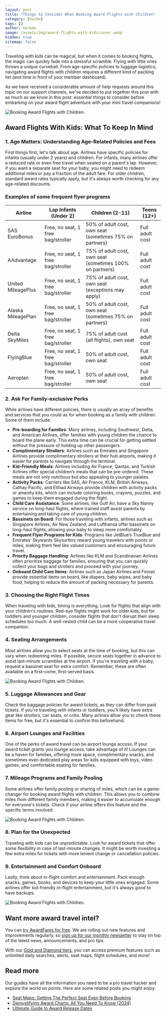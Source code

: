 ```yaml
---
layout: post
title: "Things to Consider When Booking Award Flights with Children"
category: [Guide]
tags: []
author: Germán
image: /assets/img/award-flights-with-kids/cover.webp
hidden: true
sitemap: false
---
```


Traveling with kids can be magical, but when it comes to booking flights, the magic can quickly fade into a stressful scramble. Flying with little ones throws a unique curveball. From age-specific policies to luggage logistics, navigating award flights with children requires a different kind of packing list (and time in front of your member dashboard).

As we have received a considerable amount of help requests around this topic on our support channels, we've decided to put together this post with as much as we know in this post: essential things to consider before embarking on your award flight adventure with your mini travel companions!

<img src="../assets/img/award-flights-with-kids/2.webp" alt="Booking Award Flights with Children." class="noborder"/>

## Award Flights With Kids: What To Keep In Mind

### 1. Age Matters: Understanding Age-Related Policies and Fees

First things first, let's talk about age. Airlines have specific policies for infants (usually under 2 years) and children. For infants, many airlines offer a reduced rate or even free travel when seated on a parent's lap. However, if you want a separate seat for your baby, you might need to redeem additional miles or pay a fraction of the adult fare. For older children, standard award rates typically apply, but it's always worth checking for any age-related discounts.

### Examples of some frequent flyer programs

| Airline | Lap Infants (Under 2) | Children (2-11) | Teens (12+) |
|---|---|---|---|
| SAS EuroBonus | Free, no seat, 1 free bag/stroller | 50% of adult cost, own seat (sometimes 75% on partners) | Full adult cost |
| AAdvantage | Free, no seat, 1 free bag/stroller | 75% of adult cost, own seat (sometimes 100% on partners) | Full adult cost |
| United MileagePlus | Free, no seat, 1 free bag/stroller | 75% of adult cost, own seat (exceptions may apply) | Full adult cost |
| Alaska MileagePlan | Free, no seat, 1 free bag/stroller | 50% of adult cost, own seat (sometimes 75% on partners) | Full adult cost |
| Delta SkyMiles | Free, no seat, 1 free bag/stroller | 75% of adult cost (all flights), own seat | Full adult cost |
| FlyingBlue | Free, no seat, 1 free bag/stroller | 50% of adult cost, own seat | Full adult cost |
| Aeroplan | Free, no seat, 1 free bag/stroller | 50% of adult cost, own seat | Full adult cost |

### 2. Ask For Family-exclusive Perks

While airlines have different policies, there is usually an array of benefits and services that you could as for when booking as a family with children. Some of them include:

* **Pre-boarding for Families**: Many airlines, including Southwest, Delta, and American Airlines, offer families with young children the chance to board the plane early. This extra time can be crucial for getting settled without the pressure of holding up other passengers.
* **Complimentary Strollers**: Airlines such as Emirates and Singapore Airlines provide complimentary strollers at their hub airports, making it easier for parents to navigate through the terminal.
* **Kid-Friendly Meals**: Airlines including Air France, Qantas, and Turkish Airlines offer special children’s meals that can be pre-ordered. These meals are not only nutritious but also appealing to younger palates.
* **Activity Packs**: Carriers like SAS, Air France, KLM, British Airways, Cathay Pacific, and Etihad Airways provide children with activity packs or amenity kits, which can include coloring books, crayons, puzzles, and games to keep them engaged during the flight.
* **Child Care Assistance**: Some airlines, like Gulf Air, have a Sky Nanny service on long-haul flights, where trained staff assist parents by entertaining and taking care of young children.
* **Bassinets on Board**: For those traveling with infants, airlines such as Singapore Airlines, Air New Zealand, and Lufthansa offer bassinets on long-haul flights, allowing your baby to sleep more comfortably.
* **Frequent Flyer Programs for Kids**: Programs like JetBlue’s TrueBlue and Emirates’ Skywards Skysurfers reward young travelers with points or miles, making them feel like valued customers and encouraging future travel.
* **Priority Baggage Handling**: Airlines like KLM and Scandinavian Airlines often prioritize baggage for families, ensuring that you can quickly collect your bags and strollers and proceed with your journey.
* **Onboard Child Care Items**: Airlines such as Japan Airlines and Finnair provide essential items on board, like diapers, baby wipes, and baby food, helping to reduce the amount of packing necessary for parents.

### 3. Choosing the Right Flight Times

When traveling with kids, timing is everything. Look for flights that align with your children's routines. Red-eye flights might work for older kids, but for toddlers and younger children, consider flights that don't disrupt their sleep schedules too much. A well-rested child can be a more cooperative travel companion.

### 4. Seating Arrangements

Most airlines allow you to select seats at the time of booking, but this can vary when redeeming miles. If possible, secure seats together in advance to avoid last-minute scrambles at the airport. If you're traveling with a baby, request a bassinet seat for extra comfort. Remember, these are often available on a first-come, first-served basis.

<img src="../assets/img/award-flights-with-kids/1.webp" alt="Booking Award Flights with Children." class="noborder"/>

### 5. Luggage Allowances and Gear

Check the baggage policies for award tickets, as they can differ from paid tickets. If you're traveling with infants or toddlers, you'll likely have extra gear like strollers, car seats, or cribs. Many airlines allow you to check these items for free, but it's essential to confirm this beforehand.

### 6. Airport Lounges and Facilities

One of the perks of award travel can be airport lounge access. If your award ticket grants you lounge access, take advantage of it! Lounges can be a haven for families, offering more space, complimentary snacks, and sometimes even dedicated play areas for kids equipped with toys, video games, and comfortable seating for families.

### 7. Mileage Programs and Family Pooling

Some airlines offer family pooling or sharing of miles, which can be a game-changer for booking award flights with children. This allows you to combine miles from different family members, making it easier to accumulate enough for everyone's tickets. Check if your airline offers this feature and the specific terms involved.

<img src="../assets/img/award-flights-with-kids/3.webp" alt="Booking Award Flights with Children." class="noborder"/>

### 8. Plan for the Unexpected

Traveling with kids can be unpredictable. Look for award tickets that offer some flexibility in case of last-minute changes. It might be worth investing a few extra miles for tickets with more lenient change or cancellation policies.

### 9. Entertainment and Comfort Onboard

Lastly, think about in-flight comfort and entertainment. Pack enough snacks, games, books, and devices to keep your little ones engaged. Some airlines offer kid-friendly in-flight entertainment, but it's always good to have backups.

<img src="../assets/img/award-flights-with-kids/4.webp" alt="Booking Award Flights with Children." class="noborder"/>

## Want more award travel intel?

You can [try AwardFares for free](https://awardfares.com/). We are rolling out new features and improvements regularly, so [sign up for our monthly newsletter](https://awardfares.com/newsletter) to stay on top of the latest news, announcements, and pro tips.

With our [Gold and Diamond tiers](https://awardfares.com/pricing), you can access premium features such as unlimited daily searches, alerts, seat maps, flight schedules, and more!

## Read more

Our guides have all the information you need to be a pro travel hacker and explore the world on points. Here are some related posts you might enjoy:

* [Seat Maps: Getting The Perfect Seat Even Before Booking](https://blog.awardfares.com/seatmaps-guide/)
* [Demystifying Award Charts: All You Need To Know (2024)](https://blog.awardfares.com/demystifying-award-charts/)
* [Ultimate Guide to Award Release Dates](https://blog.awardfares.com/ultimate-guide-to-award-release-dates)